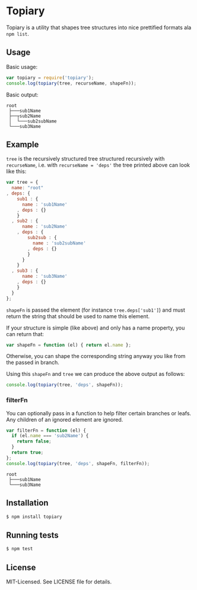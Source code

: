 # Topiary

Topiary is a utility that shapes tree structures into nice prettified formats ala `npm list`.

## Usage
Basic usage:

````javascript
var topiary = require('topiary');
console.log(topiary(tree, recurseName, shapeFn));
````

Basic output:

````
root
 ├───sub1Name
 ├──┬sub2Name
 │  └───sub2subName
 └───sub3Name
````

## Example
`tree` is the recursively structured tree structured recursively with `recurseName`,
i.e. with `recurseName = 'deps'` the tree printed above can look like this:

````javascript
var tree = {
  name: "root"
, deps: {
    sub1 : {
      name : 'sub1Name'
    , deps : {}
    }
  , sub2 : {
      name : 'sub2Name'
    , deps : {
        sub2sub : {
          name : 'sub2subName'
        , deps : {}
        }
      }
    }
  , sub3 : {
      name : 'sub3Name'
    , deps : {}
    }
  }
};
````

`shapeFn` is passed the element (for instance `tree.deps['sub1']`) and must return the
string that should be used to name this element.

If your structure is simple (like above) and only has a name property, you can return that:

````javascript
var shapeFn = function (el) { return el.name };
````

Otherwise, you can shape the corresponding string anyway you like from the passed in branch.

Using this `shapeFn` and `tree` we can produce the above output as follows:

````javascript
console.log(topiary(tree, 'deps', shapeFn));
````

### filterFn
You can optionally pass in a function to help filter certain branches or leafs.
Any children of an ignored element are ignored.

````javascript
var filterFn = function (el) {
  if (el.name === 'sub2Name') {
    return false;
  }
  return true;
};
console.log(topiary(tree, 'deps', shapeFn, filterFn));
````

````
root
 ├───sub1Name
 └───sub3Name
````


## Installation

````bash
$ npm install topiary
````

## Running tests

````bash
$ npm test
````

## License
MIT-Licensed. See LICENSE file for details.
